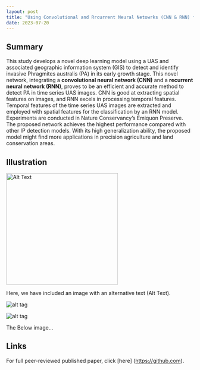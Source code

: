 ```yaml
---
layout: post
title: "Using Convolutional and Rrcurrent Neural Netowrks (CNN & RNN) for Invasive Plants Detection"
date: 2023-07-20
---
```


## Summary
This study develops a novel deep learning model using a UAS and associated
geographic information system (GIS) to detect and identify invasive Phragmites australis (PA) in its early growth stage.
This novel network, integrating a **convolutional neural network (CNN)** and a **recurrent neural network (RNN)**, proves to be
an efficient and accurate method to detect PA in time series UAS images. CNN is good at extracting spatial features on
images, and RNN excels in processing temporal features. Temporal features of the time series UAS images are extracted
and employed with spatial features for the classification by an RNN model. Experiments are conducted in Nature Conservancy’s
Emiquon Preserve. The proposed network achieves the highest performance compared with other IP detection
models. With its high generalization ability, the proposed model might find more applications in precision agriculture and
land conservation areas.


## Illustration

<img src="https://media.licdn.com/dms/image/D5603AQGKL3vpcDQjGQ/profile-displayphoto-shrink_800_800/0/1676145315593?e=1695859200&v=beta&t=CoDttB0rnesycPkGbD5xGs4A1uaZjwHEETLcnirjQGc" alt="Alt Text" width="300">

Here, we have included an image with an alternative text (Alt Text).

![alt tag](https://yun-zhao.github.io/Tank.jpg)

![alt tag](https://yun-zhao.github.io/Proj_File/Novel_CNN-1.png)

The Below image...
## Links

For full peer-reviewed published paper, click [here] (https://github.com). 
